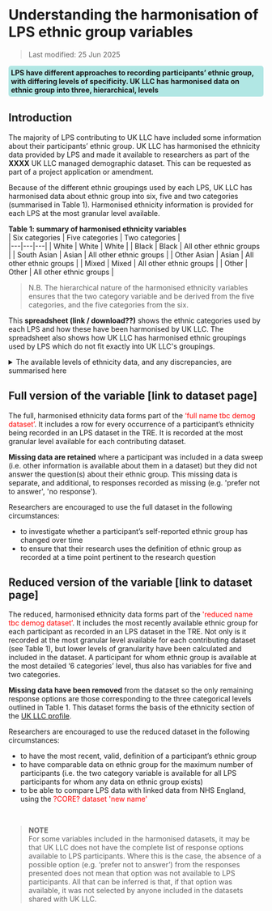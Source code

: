 # Understanding the harmonisation of LPS ethnic group variables
>Last modified: 25 Jun 2025
<div style="background-color: rgba(0, 178, 169, 0.3); padding: 5px; border-radius: 5px;"><strong>LPS have different approaches to recording participants’ ethnic group, with differing levels of specificity. UK LLC has harmonised data on ethnic group into three, hierarchical, levels</strong></div>  

## Introduction  
The majority of LPS contributing to UK LLC have included some information about their participants’ ethnic group. UK LLC has harmonised the ethnicity data provided by LPS and made it available to researchers as part of the **XXXX** UK LLC managed demographic dataset. This can be requested as part of a project application or amendment. 

Because of the different ethnic groupings used by each LPS, UK LLC has harmonised data about ethnic group into six, five and two categories (summarised in Table 1). Harmonised ethnicity information is provided for each LPS at the most granular level available.

**Table 1: summary of harmonised ethnicity variables**  
| Six categories | Five categories | Two categories |   
|---|---|---|
| White | White | White |
| Black | Black | All other ethnic groups |
| South Asian | Asian | All other ethnic groups | 
| Other Asian | Asian | All other ethnic groups |
| Mixed | Mixed | All other ethnic groups |
| Other | Other | All other ethnic groups |
<br>  

>N.B. The hierarchical nature of the harmonised ethnicity variables ensures that the two category variable and be derived from the five categories, and the five categories from the six.  

This **spreadsheet (link / download??)** shows the ethnic categories used by each LPS and how these have been harmonised by UK LLC. The spreadsheet also shows how UK LLC has harmonised ethnic groupings used by LPS which do not fit exactly into UK LLC's groupings.

<details>  
<summary>The available levels of ethnicity data, and any discrepancies, are summarised here</summary>  

| LPS name | Categories | Notes | 
|---|:---:|---|
| ALSPAC | 6 | |
| BCS70 | 6 | |
| BIB | 6 | |
| ELSA | 2 | |
| EPICN | 2 | |
| EXCEED | 6 | |
| FENLAND | 6 | |
| GENSCOT | 5 & 6 | Two versions of the ethnicity variable (one from 2020, one from 2006-2011) |
| GLAD | 5 | |
| MCS | 6 | |
| NCDS58 | 6 | |
| NEXTSTEP | 5 | |
| NICOLA | | No ethnicity data uploaded to the UK LLC TRE |
| NIRHBIO_COPING | 5 | No 'other' option |
| NSHD46 | | No ethnicity data uploaded to the UK LLC TRE |
| SABRE | 6 | Original data includes the category 'East African Asian' - harmonised as 'Other Asian'. No 'other' option. |
| TEDS | 6 | |
| TRACKC19 | 6 | |
| TWINSUK | 6 | Original data includes the category 'East Asian' - harmonised as 'Other Asian'. |
| UKHLS | 6 | |
</details> 

## Full version of the variable [link to dataset page]
The full, harmonised ethnicity data forms part of the <span style="color:red">‘full name tbc demog dataset’</span>. It includes a row for every occurrence of a participant’s ethnicity being recorded in an LPS dataset in the TRE.  It is recorded at the most granular level available for each contributing dataset.

**Missing data are retained** where a participant was included in a data sweep (i.e. other information is available about them in a dataset) but they did not answer the question(s) about their ethnic group. This missing data is separate, and additional, to responses recorded as missing (e.g. 'prefer not to answer', 'no response').

Researchers are encouraged to use the full dataset in the following circumstances:  
* to investigate whether a participant’s self-reported ethnic group has changed over time  
* to ensure that their research uses the definition of ethnic group as recorded at a time point pertinent to the research question


## Reduced version of the variable [link to dataset page]
The reduced, harmonised ethnicity data forms part of the <span style="color:red">'reduced name tbc demog dataset’</span>. It includes the most recently available ethnic group for each participant as recorded in an LPS dataset in the TRE.  Not only is it recorded at the most granular level available for each contributing dataset (see Table 1), but lower levels of granularity have been calculated and included in the dataset. A participant for whom ethnic group is available at the most detailed ‘6 categories’ level, thus also has variables for five and two categories.

**Missing data have been removed** from the dataset so the only remaining response options are those corresponding to the three categorical levels outlined in Table 1. This dataset forms the basis of the ethnicity section of the [UK LLC profile](../../../ukllc_key_facts/Profile/).

Researchers are encouraged to use the reduced dataset in the following circumstances:  
* to have the most recent, valid, definition of a participant’s ethnic group 
* to have comparable data on ethnic group for the maximum number of participants (i.e. the two category variable is available for all LPS participants for whom any data on ethnic group exists)
* to be able to compare LPS data with linked data from NHS England, using the <span style="color:red">?CORE? dataset 'new name'</span>  
<br>

>**NOTE**  
>For some variables included in the harmonised datasets, it may be that UK LLC does not have the complete list of response options available to LPS participants. Where this is the case, the absence of a possible option (e.g. ‘prefer not to answer’) from the responses presented does not mean that option was not available to LPS participants. All that can be inferred is that, if that option was available, it was not selected by anyone included in the datasets shared with UK LLC.


